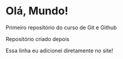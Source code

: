 # Olá, Mundo!
 Primeiro repositório do curso de Git e Github

Repositório criado depois

Essa linha eu adicionei diretamente no site!
